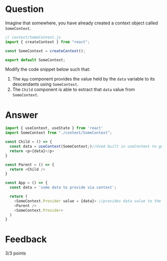 # Question

Imagine that somewhere, you have already created a context object called `SomeContext`. 

```js
// context/SomeContext.js
import { createContext } from "react";

const SomeContext = createContext();

export default SomeContext;
```

Modify the code snippet below such that:
1. The `App` component provides the value held by the `data` variable to its descendants using `SomeContext`.
2. The `Child` component is able to extract that `data` value from `SomeContext`.


# Answer

```js
import { useContext, useState } from 'react'
import SomeContext from "./context/SomeContext";

const Child = () => {
  const data = useContext(SomeContext;)//Used built in useContext to get value from SomeContext
  return <p>{data}</p>
}

const Parent = () => {
  return <Child />
}

const App = () => {
  const data = 'some data to provide via context';

  return (
    <SomeContext.Provider value = {data}> //provides data value to the components within this wrap
    <Parent />
    <SomeContext.Provider>
  )
}
```


# Feedback

3/3 points